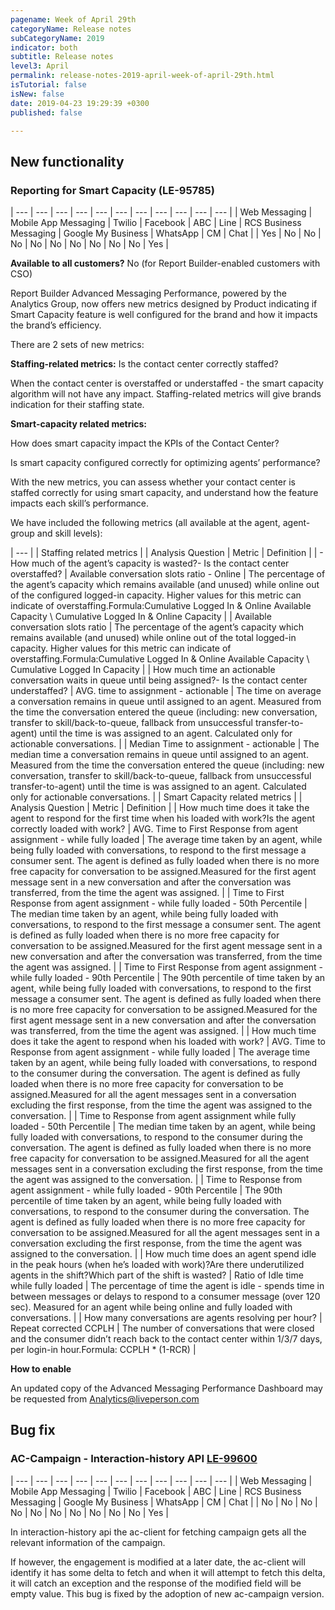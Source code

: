```yaml
---
pagename: Week of April 29th
categoryName: Release notes
subCategoryName: 2019
indicator: both
subtitle: Release notes
level3: April
permalink: release-notes-2019-april-week-of-april-29th.html
isTutorial: false
isNew: false
date: 2019-04-23 19:29:39 +0300
published: false

---
```

## New functionality

### Reporting for Smart Capacity (LE-95785)

| --- | --- | --- | --- | --- | --- | --- | --- | --- | --- | --- |
| Web Messaging | Mobile App Messaging | Twilio | Facebook | ABC | Line | RCS Business Messaging | Google My Business | WhatsApp | CM | Chat |
| Yes | No | No | No | No | No | No | No | No | No | Yes |

**Available to all customers?** No (for Report Builder-enabled customers with CSO)

Report Builder Advanced Messaging Performance, powered by the Analytics Group, now offers new metrics designed by Product indicating if Smart Capacity feature is well configured for the brand and how it impacts the brand’s efficiency.

There are 2 sets of new metrics:

**Staffing-related metrics:** Is the contact center correctly staffed?

When the contact center is overstaffed or understaffed - the smart capacity algorithm will not have any impact. Staffing-related metrics will give brands indication for their staffing state.

**Smart-capacity related metrics:**

How does smart capacity impact the KPIs of the Contact Center?

Is smart capacity configured correctly for optimizing agents’ performance?

With the new metrics, you can assess whether your contact center is staffed correctly for using smart capacity, and understand how the feature impacts each skill’s performance.

We have included the following metrics (all available at the agent, agent-group and skill levels):

| --- |
| Staffing related metrics |
| Analysis Question | Metric | Definition |
| - How much of the agent’s capacity is wasted?- Is the contact center overstaffed? | Available conversation slots ratio - Online | The percentage of the agent’s capacity which remains available (and unused) while online out of the configured logged-in capacity. Higher values for this metric can indicate of overstaffing.Formula:Cumulative Logged In & Online Available Capacity \\ Cumulative Logged In & Online Capacity |
| Available conversation slots ratio | The percentage of the agent’s capacity which remains available (and unused) while online out of the total logged-in capacity. Higher values for this metric can indicate of overstaffing.Formula:Cumulative Logged In & Online Available Capacity \\ Cumulative Logged In Capacity |
| How much time an actionable conversation waits in queue until being assigned?- Is the contact center understaffed? | AVG. time to assignment - actionable | The time on average a conversation remains in queue until assigned to an agent. Measured from the time the conversation entered the queue (including: new conversation, transfer to skill/back-to-queue, fallback from unsuccessful transfer-to-agent) until the time is was assigned to an agent. Calculated only for actionable conversations. |
| Median Time to assignment - actionable | The median time a conversation remains in queue until assigned to an agent. Measured from the time the conversation entered the queue (including: new conversation, transfer to skill/back-to-queue, fallback from unsuccessful transfer-to-agent) until the time is was assigned to an agent. Calculated only for actionable conversations. |
| Smart Capacity related metrics |
| Analysis Question | Metric | Definition |
| How much time does it take the agent to respond for the first time when his loaded with work?Is the agent correctly loaded with work? | AVG. Time to First Response from agent assignment - while fully loaded | The average time taken by an agent, while being fully loaded with conversations, to respond to the first message a consumer sent. The agent is defined as fully loaded when there is no more free capacity for conversation to be assigned.Measured for the first agent message sent in a new conversation and after the conversation was transferred, from the time the agent was assigned. |
| Time to First Response from agent assignment - while fully loaded - 50th Percentile | The median time taken by an agent, while being fully loaded with conversations, to respond to the first message a consumer sent. The agent is defined as fully loaded when there is no more free capacity for conversation to be assigned.Measured for the first agent message sent in a new conversation and after the conversation was transferred, from the time the agent was assigned. |
| Time to First Response from agent assignment - while fully loaded - 90th Percentile | The 90th percentile of time taken by an agent, while being fully loaded with conversations, to respond to the first message a consumer sent. The agent is defined as fully loaded when there is no more free capacity for conversation to be assigned.Measured for the first agent message sent in a new conversation and after the conversation was transferred, from the time the agent was assigned. |
| How much time does it take the agent to respond when his loaded with work? | AVG. Time to Response from agent assignment - while fully loaded | The average time taken by an agent, while being fully loaded with conversations, to respond to the consumer during the conversation. The agent is defined as fully loaded when there is no more free capacity for conversation to be assigned.Measured for all the agent messages sent in a conversation excluding the first response, from the time the agent was assigned to the conversation. |
| Time to Response from agent assignment while fully loaded - 50th Percentile | The median time taken by an agent, while being fully loaded with conversations, to respond to the consumer during the conversation. The agent is defined as fully loaded when there is no more free capacity for conversation to be assigned.Measured for all the agent messages sent in a conversation excluding the first response, from the time the agent was assigned to the conversation. |
| Time to Response from agent assignment - while fully loaded - 90th Percentile | The 90th percentile of time taken by an agent, while being fully loaded with conversations, to respond to the consumer during the conversation. The agent is defined as fully loaded when there is no more free capacity for conversation to be assigned.Measured for all the agent messages sent in a conversation excluding the first response, from the time the agent was assigned to the conversation. |
| How much time does an agent spend idle in the peak hours (when he’s loaded with work)?Are there underutilized agents in the shift?Which part of the shift is wasted? | Ratio of Idle time while fully loaded | The percentage of time the agent is idle - spends time in between messages or delays to respond to a consumer message (over 120 sec). Measured for an agent while being online and fully loaded with conversations. |
| How many conversations are agents resolving per hour? | Repeat corrected CCPLH | The number of conversations that were closed and the consumer didn’t reach back to the contact center within 1/3/7 days, per login-in hour.Formula: CCPLH * (1-RCR) |

**How to enable**

An updated copy of the Advanced Messaging Performance Dashboard may be requested from [Analytics@liveperson.com](mailto:Analytics@liveperson.com)

## Bug fix

### AC-Campaign - Interaction-history API [LE-99600](https://globaljira.liveperson.com/browse/LE-99600) 

| --- | --- | --- | --- | --- | --- | --- | --- | --- | --- | --- |
| Web Messaging | Mobile App Messaging | Twilio | Facebook | ABC | Line | RCS Business Messaging | Google My Business | WhatsApp | CM | Chat |
| No | No | No | No | No | No | No | No | No | No | Yes |

In interaction-history api the ac-client for fetching campaign gets all the relevant information of the campaign.

If however, the engagement is modified at a later date, the ac-client will identify it has some delta to fetch and when it will attempt to fetch this delta, it will catch an exception and the response of the modified field will be empty value. This bug is fixed by the adoption of new ac-campaign version.